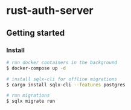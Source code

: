 # rust-auth-server

## Getting started

### Install

```bash
# run docker containers in the background
$ docker-compose up -d

# install sqlx-cli for offline migrations
$ cargo install sqlx-cli --features postgres

# run migrations
$ sqlx migrate run
```
